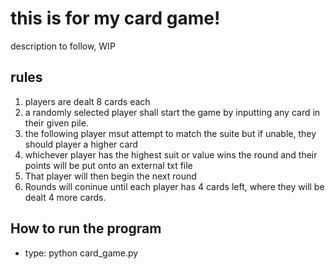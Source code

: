 # this is for my card game!

description to follow, WIP
## rules
1. players are dealt 8 cards each
2. a randomly selected player shall start the game by inputting any card in their given pile.
3. the following player msut attempt to match the suite but if unable, they should player a higher card
4. whichever player has the highest suit or value wins the round and their points will be put onto an external txt file
5. That player will then begin the next round 
6. Rounds will coninue until each player has 4 cards left, where they will be dealt 4 more cards. 

## How to run the program 

- type:
python card_game.py